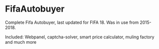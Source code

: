 # FifaAutobuyer

Complete Fifa Autobuyer, last updated for FIFA 18. Was in use from 2015-2018.

Included: Webpanel, captcha-solver, smart price calculator, muling factory and much more
